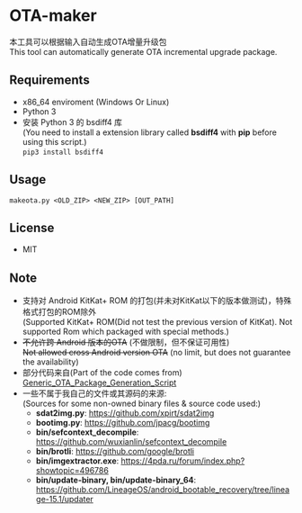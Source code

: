 # OTA-maker

本工具可以根据输入自动生成OTA增量升级包<br>
This tool can automatically generate OTA incremental upgrade package.

## Requirements
- x86_64 enviroment (Windows Or Linux)
- Python 3
- 安装 Python 3 的 bsdiff4 库<br>
  (You need to install a extension library called **bsdiff4** with **pip** before using this script.)<br>
  `pip3 install bsdiff4`

## Usage
`makeota.py <OLD_ZIP> <NEW_ZIP> [OUT_PATH]`

## License
- MIT

## Note
- 支持对 Android KitKat+ ROM 的打包(并未对KitKat以下的版本做测试)，特殊格式打包的ROM除外<br>
  (Supported KitKat+ ROM(Did not test the previous version of KitKat). Not supported Rom which packaged with special methods.)
- ~~不允许跨 Android 版本的OTA~~ (不做限制，但不保证可用性)<br>
  ~~Not allowed cross Android version OTA~~ (no limit, but does not guarantee the availability)
- 部分代码来自(Part of the code comes from) [Generic_OTA_Package_Generation_Script](https://github.com/Pzqqt/Generic_OTA_Package_Generation_Script)
- 一些不属于我自己的文件或其源码的来源:<br>
  (Sources for some non-owned binary files & source code used:)
    - **sdat2img.py**: https://github.com/xpirt/sdat2img
    - **bootimg.py**: https://github.com/jpacg/bootimg
    - **bin/sefcontext_decompile**: https://github.com/wuxianlin/sefcontext_decompile
    - **bin/brotli**: https://github.com/google/brotli
    - **bin/imgextractor.exe**: https://4pda.ru/forum/index.php?showtopic=496786
    - **bin/update-binary, bin/update-binary_64**: https://github.com/LineageOS/android_bootable_recovery/tree/lineage-15.1/updater

